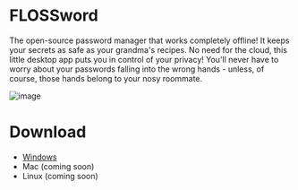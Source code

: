 # FLOSSword
The open-source password manager that works completely offline! It keeps your secrets as safe as your grandma's recipes. No need for the cloud, this little desktop app puts you in control of your privacy! You'll never have to worry about your passwords falling into the wrong hands - unless, of course, those hands belong to your nosy roommate.

![image](https://user-images.githubusercontent.com/122194475/221907867-25f2bd17-7313-44a1-b56b-71d3aa580c05.png)


# Download

- [Windows](https://github.com/gurbax-lol/FLOSSword/raw/master/output/FLOSSword.exe)
- Mac (coming soon)
- Linux (coming soon)
